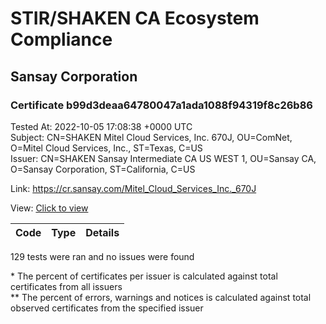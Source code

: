 # STIR/SHAKEN CA Ecosystem Compliance
## Sansay Corporation

### Certificate b99d3deaa64780047a1ada1088f94319f8c26b86
Tested At: 2022-10-05 17:08:38 +0000 UTC\
Subject: CN=SHAKEN Mitel Cloud Services\, Inc. 670J, OU=ComNet, O=Mitel Cloud Services\, Inc., ST=Texas, C=US\
Issuer: CN=SHAKEN Sansay Intermediate CA US WEST 1, OU=Sansay CA, O=Sansay Corporation, ST=California, C=US

Link: https://cr.sansay.com/Mitel_Cloud_Services_Inc._670J

View: [Click to view](https://understandingwebpki.com/?cert=MIIDljCCAz2gAwIBAgIUQpx8cHEeOCDwuOHerm%2FzJiJkMvQwCgYIKoZIzj0EAwIwgYUxCzAJBgNVBAYTAlVTMRMwEQYDVQQIDApDYWxpZm9ybmlhMRswGQYDVQQKDBJTYW5zYXkgQ29ycG9yYXRpb24xEjAQBgNVBAsMCVNhbnNheSBDQTEwMC4GA1UEAwwnU0hBS0VOIFNhbnNheSBJbnRlcm1lZGlhdGUgQ0EgVVMgV0VTVCAxMB4XDTIxMTExMDE4MDEzNVoXDTIyMTExMDE4MDEzNVowgYQxCzAJBgNVBAYTAlVTMQ4wDAYDVQQIDAVUZXhhczEjMCEGA1UECgwaTWl0ZWwgQ2xvdWQgU2VydmljZXMsIEluYy4xDzANBgNVBAsMBkNvbU5ldDEvMC0GA1UEAwwmU0hBS0VOIE1pdGVsIENsb3VkIFNlcnZpY2VzLCBJbmMuIDY3MEowWTATBgcqhkjOPQIBBggqhkjOPQMBBwNCAAQNKu7RUV73BZ5wI2XaDsHCrM1x0cy4%2BCGhlT%2B1n0Y0Kee5kUCr%2Fh9BI%2FDlyWs73OrpLI7fHAuTKp0gYDv7cnJPo4IBiDCCAYQwFgYIKwYBBQUHARoECjAIoAYWBDY3MEowFwYDVR0gBBAwDjAMBgpghkgBhv8JAQEBMB0GA1UdDgQWBBQ0F6gT5sAFRBVrCAXJLmVm3%2F7pPDCBygYDVR0jBIHCMIG%2FgBSs05P1Q0PMCr5FWBcTfZJ83MMBRqGBkKSBjTCBijELMAkGA1UEBhMCVVMxEzARBgNVBAgMCkNhbGlmb3JuaWExEjAQBgNVBAcMCVNhbiBEaWVnbzEbMBkGA1UECgwSU2Fuc2F5IENvcnBvcmF0aW9uMRIwEAYDVQQLDAlTYW5zYXkgQ0ExITAfBgNVBAMMGFNIQUtFTiBTYW5zYXkgUm9vdCBDQSBVU4IUFLVfOAX18HsTtfiw3u0g8lFwPpowRwYDVR0fBEAwPjA8oDqgOIY2aHR0cHM6Ly9hdXRoZW50aWNhdGUtYXBpLmljb25lY3Rpdi5jb20vZG93bmxvYWQvdjEvY3JsMAwGA1UdEwEB%2FwQCMAAwDgYDVR0PAQH%2FBAQDAgeAMAoGCCqGSM49BAMCA0cAMEQCIFBOlmzNG35Ycy6ObpgckyHCJfrOWPYIH9Jn9updcJxEAiAulu7j9Io8Z1vGQC%2FcnGbP8wIa7625FKSE9oUorA1%2BJQ%3D%3D)


| Code | Type | Details |
|------|------|---------|

129 tests were ran and no issues were found

\* The percent of certificates per issuer is calculated against total certificates from all issuers\
\*\* The percent of errors, warnings and notices is calculated against total observed certificates from the specified issuer
